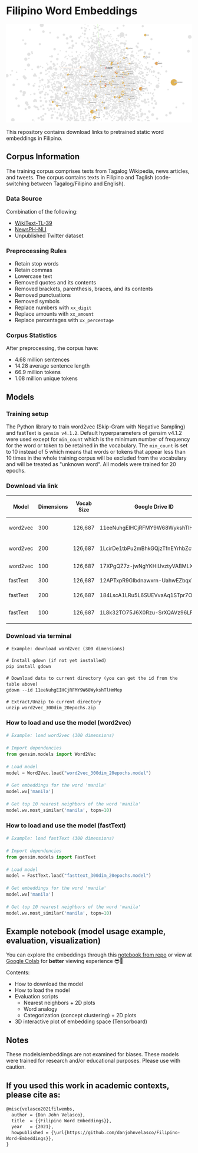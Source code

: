 # Filipino Word Embeddings
![3d_embeddings_space](images/banner.png)

This repository contains download links to pretrained static word embeddings in Filipino.

## Corpus Information
The training corpus comprises texts from Tagalog Wikipedia, news articles, and tweets.
The corpus contains texts in Filipino and Taglish (code-switching between Tagalog/Filipino and English).

### Data Source
Combination of the following:
* [WikiText-TL-39](https://github.com/jcblaisecruz02/Filipino-Text-Benchmarks#datasets)
* [NewsPH-NLI](https://github.com/jcblaisecruz02/Filipino-Text-Benchmarks#datasets)
* Unpublished Twitter dataset

### Preprocessing Rules
* Retain stop words
* Retain commas
* Lowercase text
* Removed quotes and its contents
* Removed brackets, parenthesis, braces, and its contents
* Removed punctuations
* Removed symbols
* Replace numbers with `xx_digit`
* Replace amounts with `xx_amount`
* Replace percentages with `xx_percentage`

### Corpus Statistics
After preprocessing, the corpus have:
* 4.68 million sentences
* 14.28 average sentence length
* 66.9 million tokens
* 1.08 million unique tokens

## Models
### Training setup
The Python library to train word2vec (Skip-Gram with Negative Sampling) and fastText is `gensim v4.1.2`. 
Default hyperparameters of gensim v4.1.2 were used except for `min_count` which is the minimum number of frequency for the word or token to be retained in the vocabulary. The `min_count` is set to 10 instead of 5 which means that words or tokens that appear less than 10 times in the whole training corpus will be excluded from the vocabulary and will be treated as "unknown word". All models were trained for 20 epochs.

### Download via link
| Model    | Dimensions | Vocab Size | Google Drive ID                   | Download URL (Size) |
|----------|------------|------------|-----------------------------------|---------------------|
| word2vec | 300        | 126,687    | 11eeNuhgEIHCjRFMY9W68WykshTlHmMep | [link](https://drive.google.com/file/d/11eeNuhgEIHCjRFMY9W68WykshTlHmMep/view?usp=drive_link) (269.9 MB)                    |
| word2vec | 200        | 126,687    | 1LcirDe1tbPu2mBhkGQjzTfnEYrhbZcwCY | [link](https://drive.google.com/file/d/1LcirDe1tbPu2mBhkGQjzTfnEYrhbZcwC/view?usp=drive_link) (180.2 MB)                    |
| word2vec | 100        | 126,687    | 17XPgQZ7z-jwNgYKHiUvztyVABMLXPqjW | [link](https://drive.google.com/file/d/17XPgQZ7z-jwNgYKHiUvztyVABMLXPqjW/view?usp=drive_link) (90.7 MB)                    |
| fastText | 300        | 126,687    | 12APTxpR9GIbdnawxrn-UahwEZbqxVHFw | [link](https://drive.google.com/file/d/12APTxpR9GIbdnawxrn-UahwEZbqxVHFw/view?usp=drive_link) (2.34 GB)                    |
| fastText | 200        | 126,687    | 184LscA1LRu5L6SUEVvaAq1STpr7O7iuT | [link](https://drive.google.com/file/d/184LscA1LRu5L6SUEVvaAq1STpr7O7iuT/view?usp=drive_link) (1.55 GB)                    |
| fastText | 100        | 126,687    | 1L8k32TO75J6X0Rzu-SrXQAVz96LFVqvV | [link](https://drive.google.com/file/d/1L8k32TO75J6X0Rzu-SrXQAVz96LFVqvV/view?usp=drive_link) (797.4 MB)                    |

### Download via terminal
```
# Example: download word2vec (300 dimensions)

# Install gdown (if not yet installed)
pip install gdown

# Download data to current directory (you can get the id from the table above)
gdown --id 11eeNuhgEIHCjRFMY9W68WykshTlHmMep

# Extract/Unzip to current directory
unzip word2vec_300dim_20epochs.zip
```

### How to load and use the model (word2vec)
```python
# Example: load word2vec (300 dimensions)

# Import dependencies
from gensim.models import Word2Vec

# Load model
model = Word2Vec.load("word2vec_300dim_20epochs.model")

# Get embeddings for the word 'manila'
model.wv['manila']

# Get top 10 nearest neighbors of the word 'manila'
model.wv.most_similar('manila', topn=10)
```

### How to load and use the model (fastText)
```python
# Example: load fastText (300 dimensions)

# Import dependencies
from gensim.models import FastText

# Load model
model = FastText.load("fasttext_300dim_20epochs.model")

# Get embeddings for the word 'manila'
model.wv['manila']

# Get top 10 nearest neighbors of the word 'manila'
model.wv.most_similar('manila', topn=10)
```


## Example notebook (model usage example, evaluation, visualization)
You can explore the embeddings through this [notebook from repo](https://github.com/danjohnvelasco/Filipino-Word-Embeddings/blob/main/example_notebook.ipynb) or view at [Google Colab](https://colab.research.google.com/drive/1mQhsPnI1m2d82ThNrzQmhMNRntxFkhx8?usp=sharing) for **better** viewing experience 😎🍟

Contents:
* How to download the model
* How to load the model
* Evaluation scripts
    * Nearest neighbors + 2D plots
    * Word analogy
    * Categorization (concept clustering) + 2D plots
* 3D interactive plot of embedding space (Tensorboard)

## Notes
These models/embeddings are not examined for biases. These models were trained for research and/or educational purposes. Please use with caution.

## If you used this work in academic contexts, please cite as:
```
@misc{velasco2021filwembs,
  author = {Dan John Velasco},
  title  = {{Filipino Word Embeddings}},
  year   = {2021},
  howpublished = {\url{https://github.com/danjohnvelasco/Filipino-Word-Embeddings}},
}
```
